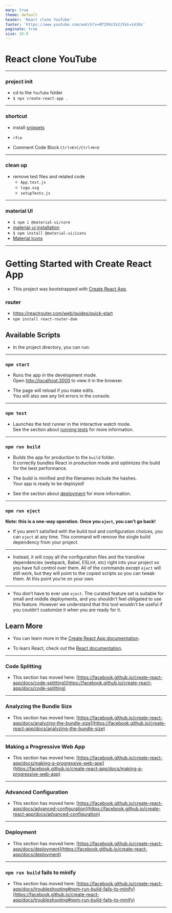 ```yaml
---
marp: true
theme: default
header: 'React clone YouTube'
footer: 'https://www.youtube.com/watch?v=NT299zIk2JY&t=1410s'
paginate: true
size: 16:9
---
```


# React clone YouTube

---

### project init

- cd to the `YouTube` folder
- `$ npx create-react-app .`

---

### shortcut

- install [snippets](https://marketplace.visualstudio.com/items?itemName=dsznajder.es7-react-js-snippets)

- `rfce`
- Comment Code Block `Ctrl+K+C/Ctrl+K+U`

---

### clean up

- remove test files and related code
  - `App.test.js`
  - `logo.svg`
  - `setupTests.js`

---

### material UI

- `$ npm i @material-ui/core`
- [material-ui installation](https://material-ui.com/getting-started/installation/)
- `$ npm install @material-ui/icons`
- [Material Icons](https://material-ui.com/components/material-icons/#material-icons)

---

# Getting Started with Create React App

- This project was bootstrapped with [Create React App](https://github.com/facebook/create-react-app).

### router

- https://reactrouter.com/web/guides/quick-start
- `npm install react-router-dom`

## Available Scripts

- In the project directory, you can run:

---

### `npm start`

- Runs the app in the development mode.\
  Open [http://localhost:3000](http://localhost:3000) to view it in the browser.

- The page will reload if you make edits.\
  You will also see any lint errors in the console.

---

### `npm test`

- Launches the test runner in the interactive watch mode.\
  See the section about [running tests](https://facebook.github.io/create-react-app/docs/running-tests) for more information.

---

### `npm run build`

- Builds the app for production to the `build` folder.\
  It correctly bundles React in production mode and optimizes the build for the best performance.

- The build is minified and the filenames include the hashes.\
  Your app is ready to be deployed!

- See the section about [deployment](https://facebook.github.io/create-react-app/docs/deployment) for more information.

---

### `npm run eject`

**Note: this is a one-way operation. Once you `eject`, you can’t go back!**

- If you aren’t satisfied with the build tool and configuration choices, you can `eject` at any time. This command will remove the single build dependency from your project.

---

- Instead, it will copy all the configuration files and the transitive dependencies (webpack, Babel, ESLint, etc) right into your project so you have full control over them. All of the commands except `eject` will still work, but they will point to the copied scripts so you can tweak them. At this point you’re on your own.

---

- You don’t have to ever use `eject`. The curated feature set is suitable for small and middle deployments, and you shouldn’t feel obligated to use this feature. However we understand that this tool wouldn’t be useful if you couldn’t customize it when you are ready for it.

## Learn More

- You can learn more in the [Create React App documentation](https://facebook.github.io/create-react-app/docs/getting-started).

- To learn React, check out the [React documentation](https://reactjs.org/).

---

### Code Splitting

- This section has moved here: [https://facebook.github.io/create-react-app/docs/code-splitting](https://facebook.github.io/create-react-app/docs/code-splitting)

---

### Analyzing the Bundle Size

- This section has moved here: [https://facebook.github.io/create-react-app/docs/analyzing-the-bundle-size](https://facebook.github.io/create-react-app/docs/analyzing-the-bundle-size)

---

### Making a Progressive Web App

- This section has moved here: [https://facebook.github.io/create-react-app/docs/making-a-progressive-web-app](https://facebook.github.io/create-react-app/docs/making-a-progressive-web-app)

---

### Advanced Configuration

- This section has moved here: [https://facebook.github.io/create-react-app/docs/advanced-configuration](https://facebook.github.io/create-react-app/docs/advanced-configuration)

---

### Deployment

- This section has moved here: [https://facebook.github.io/create-react-app/docs/deployment](https://facebook.github.io/create-react-app/docs/deployment)

---

### `npm run build` fails to minify

- This section has moved here: [https://facebook.github.io/create-react-app/docs/troubleshooting#npm-run-build-fails-to-minify](https://facebook.github.io/create-react-app/docs/troubleshooting#npm-run-build-fails-to-minify)

---
